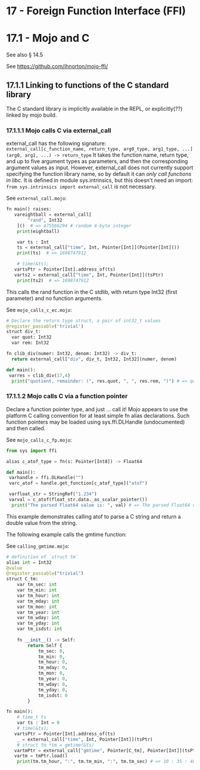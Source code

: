 # 17 - Foreign Function Interface (FFI)

# 17.1 - Mojo and C 
See also §  14.5

See https://github.com/ihnorton/mojo-ffi/

## 17.1.1 Linking to functions of the C standard library
The C standard library is implicitly available in the REPL, or explicitly(??) linked by mojo build.

### 17.1.1.1 Mojo calls C via external_call
external_call has the following signature:  
`external_call[c_function_name, return_type, arg0_type, arg1_type, ...](arg0, arg1, ...) -> return_type`
It takes the function name, return type, and up to five argument types as parameters, and then the corresponding argument values as input. However, external_call does not currently support specifying the function library name, so by default it can *only call functions in libc.*
It is defined in module sys.intrinsics, but this doesn't need an import: `from sys.intrinsics import external_call` is not necessary.

See `external_call.mojo`:
```py
fn main() raises:
   vareightball = external_call[
        "rand", Int32
    ]()  # => 475566294 # random 4-byte integer
    print(eightball)

    var ts : Int
    ts = external_call["time", Int, Pointer[Int]](Pointer[Int]())
    print(ts)  # => 1698747912

    # time(&ts);
   vartsPtr = Pointer[Int].address_of(ts)
   varts2 = external_call["time", Int, Pointer[Int]](tsPtr)
    print(ts2)  # => 1698747912
```

This calls the rand function in the C stdlib, with return type Int32 (first parameter) and no function arguments.

See `mojo_calls_c_ec.mojo`:
```py
# Declare the return type struct, a pair of int32_t values
@register_passable('trivial')
struct div_t:
  var quot: Int32
  var rem: Int32

fn clib_div(numer: Int32, denom: Int32) -> div_t:
  return external_call["div", div_t, Int32, Int32](numer, denom)

def main():
 varres = clib_div(17,4)
  print("quotient, remainder: (", res.quot, ", ", res.rem, ")") # => quotient, remainder: ( 4 ,  1 )
```

### 17.1.1.2 Mojo calls C via a function pointer
Declare a function pointer type, and just ... call it! Mojo appears to use the platform C calling convention for at least simple fn alias declarations. Such function pointers may be loaded using sys.ffi.DLHandle (undocumented) and then called.

See `mojo_calls_c_fp.mojo`:
```py
from sys import ffi

alias c_atof_type = fn(s: Pointer[Int8]) -> Float64

def main():
 varhandle = ffi.DLHandle("")
 varc_atof = handle.get_function[c_atof_type]("atof")

 varfloat_str = StringRef("1.234")
 varval = c_atof(float_str.data._as_scalar_pointer())
  print("The parsed Float64 value is: ", val) # => The parsed Float64 value is:  1.234
```

This example demonstrates calling atof to parse a C string and return a double value from the string.

The following example calls the gmtime function:

See `calling_gmtime.mojo`:
```py
# definition of `struct tm`
alias int = Int32
@value
@register_passable("trivial")
struct C_tm:
    var tm_sec: int
    var tm_min: int
    var tm_hour: int
    var tm_mday: int
    var tm_mon: int
    var tm_year: int
    var tm_wday: int
    var tm_yday: int
    var tm_isdst: int
    
    fn __init__() -> Self:
        return Self {
            tm_sec: 0,
            tm_min: 0,
            tm_hour: 0,
            tm_mday: 0,
            tm_mon: 0,
            tm_year: 0,
            tm_wday: 0,
            tm_yday: 0,
            tm_isdst: 0
        }

fn main():
    # time_t ts
    var ts : Int = 0
    # time(&ts);
   vartsPtr = Pointer[Int].address_of(ts)
    _ = external_call["time", Int, Pointer[Int]](tsPtr)
    # struct tm *tm = gmtime(&ts)
   vartmPtr = external_call["gmtime", Pointer[C_tm], Pointer[Int]](tsPtr)
   vartm = tmPtr.load()
    print(tm.tm_hour, ":", tm.tm_min, ":", tm.tm_sec) # => 10 : 35 : 46
```